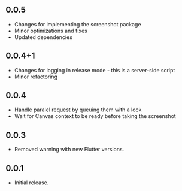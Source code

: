 ## 0.0.5

* Changes for implementing the screenshot package
* Minor optimizations and fixes
* Updated dependencies

## 0.0.4+1

* Changes for logging in release mode - this is a server-side script
* Minor refactoring

## 0.0.4

* Handle paralel request by queuing them with a lock
* Wait for Canvas context to be ready before taking the screenshot

## 0.0.3

* Removed warning with new Flutter versions.

## 0.0.1

* Initial release.
